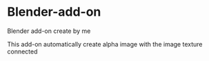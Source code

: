 # Blender-add-on
Blender add-on create by me

This add-on automatically create alpha image with the image texture connected
